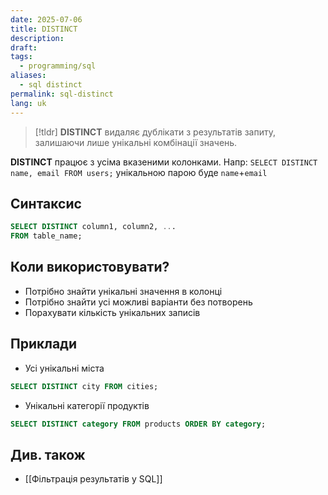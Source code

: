 ```yaml
---
date: 2025-07-06
title: DISTINCT
description: 
draft: 
tags:
  - programming/sql
aliases:
  - sql distinct
permalink: sql-distinct
lang: uk
---
```


> [!tldr]
> **DISTINCT** видаляє дублікати з результатів запиту, залишаючи лише унікальні комбінації значень.


**DISTINCT** працює з усіма вказеними колонками. Напр: `SELECT DISTINCT name, email FROM users;` унікальною парою буде `name`+`email`

## Синтаксис

```sql
SELECT DISTINCT column1, column2, ...
FROM table_name;
```

##  Коли використовувати?

- Потрібно знайти унікальні значення в колонці
- Потрібно знайти усі можливі варіанти без потворень
- Порахувати кількість унікальних записів

##  Приклади

- Усі унікальні міста

```sql
SELECT DISTINCT city FROM cities;
```

- Унікальні категорії продуктів

```sql
SELECT DISTINCT category FROM products ORDER BY category;
```

## Див. також

- [[Фільтрація результатів у SQL]]